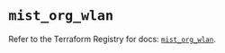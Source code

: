 # `mist_org_wlan`

Refer to the Terraform Registry for docs: [`mist_org_wlan`](https://registry.terraform.io/providers/juniper/mist/0.6.0/docs/resources/org_wlan).
